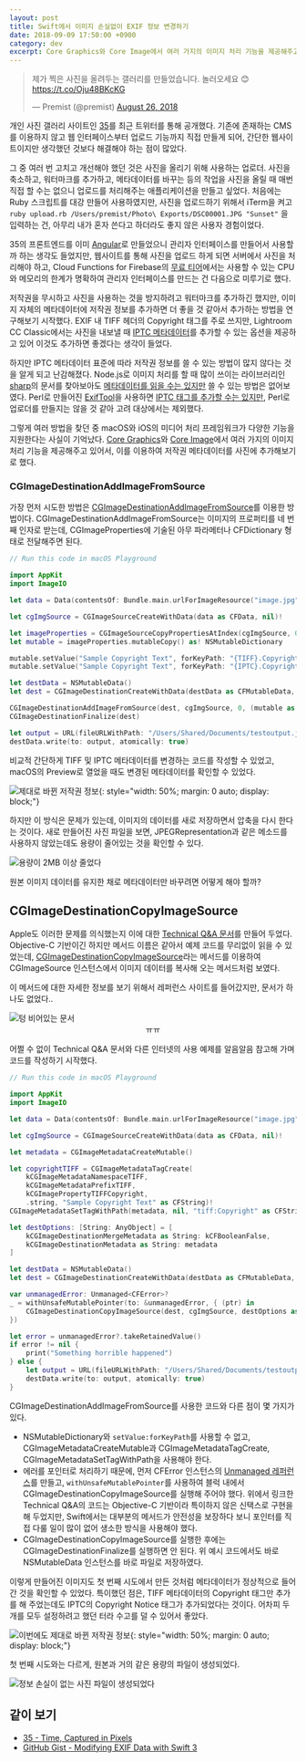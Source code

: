 ```yaml
---
layout: post
title: Swift에서 이미지 손실없이 EXIF 정보 변경하기
date: 2018-09-09 17:50:00 +0900
category: dev
excerpt: Core Graphics와 Core Image에서 여러 가지의 이미지 처리 기능을 제공해주고 있어서, 이를 이용하여 저작권 메타데이터를 사진에 추가해보기로 했다.
---
```


<blockquote class="twitter-tweet" data-lang="en"><p lang="ko" dir="ltr">제가 찍은 사진을 올려두는 갤러리를 만들었습니다. 놀러오세요 😊 <a href="https://t.co/Oju48BKcKG">https://t.co/Oju48BKcKG</a></p>&mdash; Premist (@premist) <a href="https://twitter.com/premist/status/1033708178398109699?ref_src=twsrc%5Etfw">August 26, 2018</a></blockquote>
<script async src="https://platform.twitter.com/widgets.js" charset="utf-8"></script>

개인 사진 갤러리 사이트인 [35](https://35.premi.st/)를 최근 트위터를 통해 공개했다. 기존에 존재하는 CMS를 이용하지 않고 웹 인터페이스부터 업로드 기능까지 직접 만들게 되어, 간단한 웹사이트이지만 생각했던 것보다 해결해야 하는 점이 많았다.

그 중 여러 번 고치고 개선해야 했던 것은 사진을 올리기 위해 사용하는 업로더. 사진을 축소하고, 워터마크를 추가하고, 메타데이터를 바꾸는 등의 작업을 사진을 올릴 때 매번 직접 할 수는 없으니 업로드를 처리해주는 애플리케이션을 만들고 싶었다. 처음에는 Ruby 스크립트를 대강 만들어 사용하였지만, 사진을 업로드하기 위해서 iTerm을 켜고 `ruby upload.rb /Users/premist/Photo\ Exports/DSC00001.JPG "Sunset"` 을 입력하는 건, 아무리 내가 혼자 쓴다고 하더라도 좋지 않은 사용자 경험이었다. 

35의 프론트엔드를 이미 [Angular](https://angular.io/)로 만들었으니 관리자 인터페이스를 만들어서 사용할까 하는 생각도 들었지만, 웹사이트를 통해 사진을 업로드 하게 되면 서버에서 사진을 처리해야 하고, Cloud Functions for Firebase의 [무료 티어](https://firebase.google.com/pricing/)에서는 사용할 수 있는 CPU와 메모리의 한계가 명확하여 관리자 인터페이스를 만드는 건 다음으로 미루기로 했다.

저작권을 무시하고 사진을 사용하는 것을 방지하려고 워터마크를 추가하긴 했지만, 이미지 자체의 메타데이터에 저작권 정보를 추가하면 더 좋을 것 같아서 추가하는 방법을 연구해보기 시작했다. EXIF 내 TIFF 헤더의 Copyright 태그를 주로 쓰지만, Lightroom CC Classic에서는 사진을 내보낼 때 [IPTC 메타데이터](https://iptc.org/standards/photo-metadata/iptc-standard/)를 추가할 수 있는 옵션을 제공하고 있어 이것도 추가하면 좋겠다는 생각이 들었다.

하지만 IPTC 메타데이터 표준에 따라 저작권 정보를 쓸 수 있는 방법이 많지 않다는 것을 알게 되고 난감해졌다. Node.js로 이미지 처리를 할 때 많이 쓰이는 라이브러리인 [sharp](http://sharp.pixelplumbing.com/)의 문서를 찾아보아도 [메타데이터를 읽을 수는 있지만](http://sharp.pixelplumbing.com/en/stable/api-output/#withmetadata) 쓸 수 있는 방법은 없어보였다. Perl로 만들어진 [ExifTool](https://www.sno.phy.queensu.ca/~phil/exiftool/)을 사용하면 [IPTC 태그를 추가할 수는 있지만](https://unix.stackexchange.com/a/125880), Perl로 업로더를 만들지는 않을 것 같아 고려 대상에서는 제외했다.

그렇게 여러 방법을 찾던 중 macOS와 iOS의 미디어 처리 프레임워크가 다양한 기능을 지원한다는 사실이 기억났다. [Core Graphics](https://developer.apple.com/documentation/coregraphics)와 [Core Image](https://developer.apple.com/documentation/coreimage)에서 여러 가지의 이미지 처리 기능을 제공해주고 있어서, 이를 이용하여 저작권 메타데이터를 사진에 추가해보기로 했다.

### CGImageDestinationAddImageFromSource

가장 먼저 시도한 방법은 [CGImageDestinationAddImageFromSource](https://developer.apple.com/documentation/imageio/1465143-cgimagedestinationaddimagefromso)를 이용한 방법이다. CGImageDestinationAddImageFromSource는 이미지의 프로퍼티를 네 번째 인자로 받는데, CGImageProperties에 기술된 아무 파라메터나 CFDictionary 형태로 전달해주면 된다.
 
```swift
// Run this code in macOS Playground

import AppKit
import ImageIO

let data = Data(contentsOf: Bundle.main.urlForImageResource("image.jpg")!)

let cgImgSource = CGImageSourceCreateWithData(data as CFData, nil)!

let imageProperties = CGImageSourceCopyPropertiesAtIndex(cgImgSource, 0, nil)! as NSDictionary
let mutable = imageProperties.mutableCopy() as! NSMutableDictionary

mutable.setValue("Sample Copyright Text", forKeyPath: "{TIFF}.Copyright")
mutable.setValue("Sample Copyright Text", forKeyPath: "{IPTC}.CopyrightNotice")

let destData = NSMutableData()
let dest = CGImageDestinationCreateWithData(destData as CFMutableData, CGImageSourceGetType(cgImgSource)!, 1, nil)!

CGImageDestinationAddImageFromSource(dest, cgImgSource, 0, (mutable as CFDictionary))
CGImageDestinationFinalize(dest)

let output = URL(fileURLWithPath: "/Users/Shared/Documents/testoutput.jpg")
destData.write(to: output, atomically: true)
```

비교적 간단하게 TIFF 및 IPTC 메타데이터를 변경하는 코드를 작성할 수 있었고, macOS의 Preview로 열었을 때도 변경된 메타데이터를 확인할 수 있었다.

![제대로 바뀐 저작권 정보](https://simplist.cdn.sapbox.me/2018-09-09-swift-exif-change/first-attempt-info.png){: style="width: 50%; margin: 0 auto; display: block;"}


하지만 이 방식은 문제가 있는데, 이미지의 데이터를 새로 저장하면서 압축을 다시 한다는 것이다. 새로 만들어진 사진 파일을 보면, JPEGRepresentation과 같은 메소드를 사용하지 않았는데도 용량이 줄어있는 것을 확인할 수 있다.

![용량이 2MB 이상 줄었다](https://simplist.cdn.sapbox.me/2018-09-09-swift-exif-change/first-attempt-output.png)

원본 이미지 데이터를 유지한 채로 메타데이터만 바꾸려면 어떻게 해야 할까?

## CGImageDestinationCopyImageSource

Apple도 이러한 문제를 의식했는지 이에 대한 [Technical Q&A 문서](https://developer.apple.com/library/archive/qa/qa1895/_index.html)를 만들어 두었다. Objective-C 기반이긴 하지만 메서드 이름은 같아서 예제 코드를 무리없이 읽을 수 있었는데, [CGImageDestinationCopyImageSource](https://developer.apple.com/documentation/imageio/1465189-cgimagedestinationcopyimagesourc)라는 메서드를 이용하여 CGImageSource 인스턴스에서 이미지 데이터를 복사해 오는 메서드처럼 보였다. 

이 메서드에 대한 자세한 정보를 보기 위해서 레퍼런스 사이트를 들어갔지만, 문서가 하나도 없었다..

![텅 비어있는 문서](https://simplist.cdn.sapbox.me/2018-09-09-swift-exif-change/reference-with-no-doc.png)
<span style="text-align: center;display:block;">ㅠㅠ</span>

어쩔 수 없이 Technical Q&A 문서와 다른 인터넷의 사용 예제를 알음알음 참고해 가며 코드를 작성하기 시작했다.

```swift
// Run this code in macOS Playground

import AppKit
import ImageIO

let data = Data(contentsOf: Bundle.main.urlForImageResource("image.jpg")!)

let cgImgSource = CGImageSourceCreateWithData(data as CFData, nil)!

let metadata = CGImageMetadataCreateMutable()

let copyrightTIFF = CGImageMetadataTagCreate(
    kCGImageMetadataNamespaceTIFF, 
    kCGImageMetadataPrefixTIFF,
    kCGImagePropertyTIFFCopyright,
    .string, "Sample Copyright Text" as CFString)!
CGImageMetadataSetTagWithPath(metadata, nil, "tiff:Copyright" as CFString, copyrightTIFF)

let destOptions: [String: AnyObject] = [
    kCGImageDestinationMergeMetadata as String: kCFBooleanFalse,
    kCGImageDestinationMetadata as String: metadata
]

let destData = NSMutableData()
let dest = CGImageDestinationCreateWithData(destData as CFMutableData, CGImageSourceGetType(cgImgSource)!, 1, nil)!

var unmanagedError: Unmanaged<CFError>?
_ = withUnsafeMutablePointer(to: &unmanagedError, { (ptr) in
    CGImageDestinationCopyImageSource(dest, cgImgSource, destOptions as CFDictionary, ptr)
})

let error = unmanagedError?.takeRetainedValue()
if error != nil {
    print("Something horrible happened")
} else {
    let output = URL(fileURLWithPath: "/Users/Shared/Documents/testoutput.jpg")
    destData.write(to: output, atomically: true)
}
```

CGImageDestinationAddImageFromSource를 사용한 코드와 다른 점이 몇 가지가 있다.

- NSMutableDictionary와 `setValue:forKeyPath`를 사용할 수 없고, CGImageMetadataCreateMutable과 CGImageMetadataTagCreate, CGImageMetadataSetTagWithPath을 사용해야 한다.
- 에러를 포인터로 처리하기 때문에, 먼저 CFError 인스턴스의 [Unmanaged 레퍼런스](https://developer.apple.com/documentation/swift/unmanaged)를 만들고, `withUnsafeMutablePointer`를 사용하여 블럭 내에서 CGImageDestinationCopyImageSource를 실행해 주어야 했다. 위에서 링크한 Technical Q&A의 코드는 Objective-C 기반이라 특이하지 않은 신택스로 구현을 해 두었지만, Swift에서는 대부분의 메서드가 안전성을 보장하다 보니 포인터를 직접 다룰 일이 많이 없어 생소한 방식을 사용해야 했다.
- CGImageDestinationCopyImageSource를 실행한 후에는 CGImageDestinationFinalize를 실행하면 안 된다. 위 예시 코드에서도 바로 NSMutableData 인스턴스를 바로 파일로 저장하였다.

이렇게 만들어진 이미지도 첫 번째 시도에서 만든 것처럼 메타데이터가 정상적으로 들어간 것을 확인할 수 있었다. 특이했던 점은, TIFF 메타데이터의 Copyright 태그만 추가를 해 주었는데도 IPTC의 Copyright Notice 태그가 추가되었다는 것이다. 어차피 두 개를 모두 설정하려고 했던 터라 수고를 덜 수 있어서 좋았다.

![이번에도 제대로 바뀐 저작권 정보](https://simplist.cdn.sapbox.me/2018-09-09-swift-exif-change/second-attempt-info.png){: style="width: 50%; margin: 0 auto; display: block;"}

첫 번째 시도와는 다르게, 원본과 거의 같은 용량의 파일이 생성되었다. 

![정보 손실이 없는 사진 파일이 생성되었다](https://simplist.cdn.sapbox.me/2018-09-09-swift-exif-change/second-attempt-output.png)

## 같이 보기

- [35 - Time, Captured in Pixels](https://35.premi.st/)
- [GitHub Gist - Modifying EXIF Data with Swift 3](https://gist.github.com/kwylez/a4b6ec261e52970e1fa5dd4ccfe8898f)